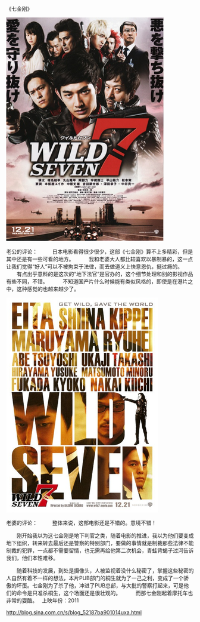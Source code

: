 《七金刚》

			
![](./img/52187ba9tc7c6eaf8eb33&690.jpg)

老公的评论：
 
　　日本电影看得很少很少，这部《七金刚》算不上多精彩，但是其中还是有一些可看的地方。
 
　　我和老婆大人都比较喜欢以暴制暴的，这一点让我们觉得“好人”可以不被拘束于法律，而去做道义上快意恩仇，挺过瘾的。
 
　　有点出乎意料的是这次的“地下法官”是官办的，这个细节处理和别的影视作品有些不同，不错。
 
　　不知道国产片什么时候能有类似风格的，即使是在港片之中，这种感觉的也越来越少了。

![](./img/52187ba9tc7c6ed4de59c&690.jpg)

老婆的评论：
 
　　整体来说，这部电影还是不错的。意境不错！
 

　　刚开始我以为这七金刚是地下判官之类，随着电影的推进，我以为他们要变成地下组织，转来转去最后还是警察的特别部门，要做的事情就是制裁那些法律不能制裁的犯罪，一点都不需要留情，也无需再给他第二次机会，青蛙背蝎子过河告诉我们，他们本性难移。
 

　　随着科技的发展，到处是摄像头，人被监视着没什么秘密了，掌握这些秘密的人自然有着不一样的想法，本片PUB部门的桐生就为了一己之利，变成了一个骄傲的坏蛋。七金刚为了杀了他，冲进了PUB总部，与大批的警察打起来，可是他们的命令是只准杀桐生，这个场面还是很壮观的。
 
　　而那七金刚起着摩托车也非常的耍酷。
 
上映年份：2011							
		
http://blog.sina.com.cn/s/blog_52187ba901014uxa.html

